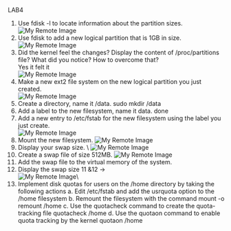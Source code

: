 LAB4
1. Use fdisk -l to locate information about the partition sizes. \
![My Remote Image](https://user-images.githubusercontent.com/110028481/209425021-51226b64-70fe-41cf-a272-6b14aedbb896.png)
2. Use fdisk to add a new logical partition that is 1GB in size. \
![My Remote Image](https://user-images.githubusercontent.com/110028481/209425034-e2d15839-f473-47aa-ba5b-58089916fac8.png)
3. Did the kernel feel the changes? Display the content of /proc/partitions file? What did you notice? How to overcome that? \
Yes it felt it \
![My Remote Image](https://user-images.githubusercontent.com/110028481/209425042-37e7348a-1f98-4d54-8921-59f6e96b48ed.png)
4. Make a new ext2 file system on the new logical partition you just created. \
![My Remote Image](https://user-images.githubusercontent.com/110028481/209425049-e9702361-2939-4c59-8132-4a3f80d3eae3.png)
5. Create a directory, name it /data. 
sudo mkdir /data 
6. Add a label to the new filesystem, name it data. done
7. Add a new entry to /etc/fstab for the new filesystem using the label you just create. \
![My Remote Image](https://user-images.githubusercontent.com/110028481/209425060-f6958192-38d1-4601-8035-e622aad73319.png)
8. Mount the new filesystem. 
![My Remote Image](https://user-images.githubusercontent.com/110028481/209425069-2120e87b-02d9-4883-9c05-0461760c9544.png)
9. Display your swap size.
\ ![My Remote Image](https://user-images.githubusercontent.com/110028481/209425001-46b89eed-6339-4023-8ea1-9ae01dc35db2.png)
10. Create a swap file of size 512MB. 
![My Remote Image](https://user-images.githubusercontent.com/110028481/209424995-e3422d4f-9068-4554-af08-75fec1f5ff1d.png)
11. Add the swap file to the virtual memory of the system.
12. Display the swap size
11 &12 → \
![My Remote Image](https://user-images.githubusercontent.com/110028481/209424981-1df03d36-deb0-4a55-945c-a870dccf9511.png)\
13. Implement disk quotas for users on the /home directory by taking the following actions
a. Edit /etc/fstab and add the usrquota option to the /home filesystem
b. Remount the filesystem with the command mount -o remount /home
c. Use the quotacheck command to create the quota-tracking file
quotacheck /home
d. Use the quotaon command to enable quota tracking by the kernel quotaon /home
